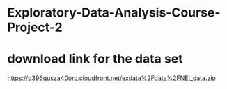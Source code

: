 # Exploratory-Data-Analysis-Course-Project-2
# download link for the data set
https://d396qusza40orc.cloudfront.net/exdata%2Fdata%2FNEI_data.zip
